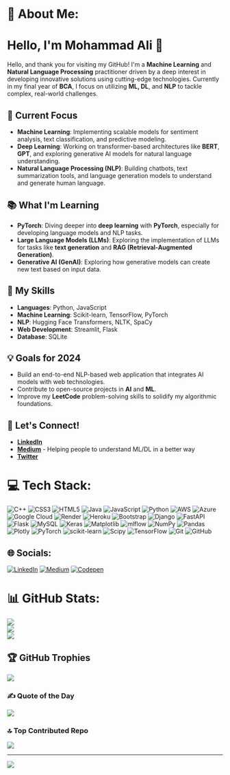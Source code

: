 # 💫 About Me:
# Hello, I'm Mohammad Ali 👋

Hello, and thank you for visiting my GitHub! I'm a **Machine Learning** and **Natural Language Processing** practitioner driven by a deep interest in developing innovative solutions using cutting-edge technologies. Currently in my final year of **BCA**, I focus on utilizing **ML, DL**, and **NLP** to tackle complex, real-world challenges.


## 🔭 Current Focus
- **Machine Learning**: Implementing scalable models for sentiment analysis, text classification, and predictive modeling.
- **Deep Learning**: Working on transformer-based architectures like **BERT**, **GPT**, and exploring generative AI models for natural language understanding.
- **Natural Language Processing (NLP)**: Building chatbots, text summarization tools, and language generation models to understand and generate human language.

## 📚 What I'm Learning
- **PyTorch**: Diving deeper into **deep learning** with **PyTorch**, especially for developing language models and NLP tasks.
- **Large Language Models (LLMs)**: Exploring the implementation of LLMs for tasks like **text generation** and **RAG (Retrieval-Augmented Generation)**.
- **Generative AI (GenAI)**: Exploring how generative models can create new text based on input data.

## 🌱 My Skills
- **Languages**: Python, JavaScript
- **Machine Learning**: Scikit-learn, TensorFlow, PyTorch
- **NLP**: Hugging Face Transformers, NLTK, SpaCy
- **Web Development**: Streamlit, Flask
- **Database**: SQLite

## 💡 Goals for 2024
- Build an end-to-end NLP-based web application that integrates AI models with web technologies.
- Contribute to open-source projects in **AI** and **ML**.
- Improve my **LeetCode** problem-solving skills to solidify my algorithmic foundations.

## 🤝 Let's Connect!
- **[LinkedIn](https://www.linkedin.com/in/mohammadali)**
- **[Medium](https://medium.com/@mohammadali)** - Helping people to understand ML/DL in a better way
- **[Twitter](https://twitter.com/mohammadali)**


# 💻 Tech Stack:
![C++](https://img.shields.io/badge/c++-%2300599C.svg?style=for-the-badge&logo=c%2B%2B&logoColor=white) ![CSS3](https://img.shields.io/badge/css3-%231572B6.svg?style=for-the-badge&logo=css3&logoColor=white) ![HTML5](https://img.shields.io/badge/html5-%23E34F26.svg?style=for-the-badge&logo=html5&logoColor=white) ![Java](https://img.shields.io/badge/java-%23ED8B00.svg?style=for-the-badge&logo=openjdk&logoColor=white) ![JavaScript](https://img.shields.io/badge/javascript-%23323330.svg?style=for-the-badge&logo=javascript&logoColor=%23F7DF1E) ![Python](https://img.shields.io/badge/python-3670A0?style=for-the-badge&logo=python&logoColor=ffdd54) ![AWS](https://img.shields.io/badge/AWS-%23FF9900.svg?style=for-the-badge&logo=amazon-aws&logoColor=white) ![Azure](https://img.shields.io/badge/azure-%230072C6.svg?style=for-the-badge&logo=microsoftazure&logoColor=white) ![Google Cloud](https://img.shields.io/badge/GoogleCloud-%234285F4.svg?style=for-the-badge&logo=google-cloud&logoColor=white) ![Render](https://img.shields.io/badge/Render-%46E3B7.svg?style=for-the-badge&logo=render&logoColor=white) ![Heroku](https://img.shields.io/badge/heroku-%23430098.svg?style=for-the-badge&logo=heroku&logoColor=white) ![Bootstrap](https://img.shields.io/badge/bootstrap-%238511FA.svg?style=for-the-badge&logo=bootstrap&logoColor=white) ![Django](https://img.shields.io/badge/django-%23092E20.svg?style=for-the-badge&logo=django&logoColor=white) ![FastAPI](https://img.shields.io/badge/FastAPI-005571?style=for-the-badge&logo=fastapi) ![Flask](https://img.shields.io/badge/flask-%23000.svg?style=for-the-badge&logo=flask&logoColor=white) ![MySQL](https://img.shields.io/badge/mysql-4479A1.svg?style=for-the-badge&logo=mysql&logoColor=white) ![Keras](https://img.shields.io/badge/Keras-%23D00000.svg?style=for-the-badge&logo=Keras&logoColor=white) ![Matplotlib](https://img.shields.io/badge/Matplotlib-%23ffffff.svg?style=for-the-badge&logo=Matplotlib&logoColor=black) ![mlflow](https://img.shields.io/badge/mlflow-%23d9ead3.svg?style=for-the-badge&logo=numpy&logoColor=blue) ![NumPy](https://img.shields.io/badge/numpy-%23013243.svg?style=for-the-badge&logo=numpy&logoColor=white) ![Pandas](https://img.shields.io/badge/pandas-%23150458.svg?style=for-the-badge&logo=pandas&logoColor=white) ![Plotly](https://img.shields.io/badge/Plotly-%233F4F75.svg?style=for-the-badge&logo=plotly&logoColor=white) ![PyTorch](https://img.shields.io/badge/PyTorch-%23EE4C2C.svg?style=for-the-badge&logo=PyTorch&logoColor=white) ![scikit-learn](https://img.shields.io/badge/scikit--learn-%23F7931E.svg?style=for-the-badge&logo=scikit-learn&logoColor=white) ![Scipy](https://img.shields.io/badge/SciPy-%230C55A5.svg?style=for-the-badge&logo=scipy&logoColor=%white) ![TensorFlow](https://img.shields.io/badge/TensorFlow-%23FF6F00.svg?style=for-the-badge&logo=TensorFlow&logoColor=white) ![Git](https://img.shields.io/badge/git-%23F05033.svg?style=for-the-badge&logo=git&logoColor=white) ![GitHub](https://img.shields.io/badge/github-%23121011.svg?style=for-the-badge&logo=github&logoColor=white)



## 🌐 Socials:
[![LinkedIn](https://img.shields.io/badge/LinkedIn-%230077B5.svg?logo=linkedin&logoColor=white)](https://linkedin.com/in/www.linkedin.com/in/mohdali02) [![Medium](https://img.shields.io/badge/Medium-12100E?logo=medium&logoColor=white)](https://medium.com/@https://mohdali2.medium.com/) [![Codepen](https://img.shields.io/badge/Codepen-000000?style=for-the-badge&logo=codepen&logoColor=white)](https://codepen.io/https://codepen.io/Mohd-Ali2) 
# 📊 GitHub Stats:
![](https://github-readme-stats.vercel.app/api?username=mohd-ali2&theme=dark&hide_border=false&include_all_commits=false&count_private=false)<br/>
![](https://github-readme-streak-stats.herokuapp.com/?user=mohd-ali2&theme=dark&hide_border=false)<br/>
![](https://github-readme-stats.vercel.app/api/top-langs/?username=mohd-ali2&theme=dark&hide_border=false&include_all_commits=false&count_private=false&layout=compact)

## 🏆 GitHub Trophies
![](https://github-profile-trophy.vercel.app/?username=mohd-ali2&theme=radical&no-frame=false&no-bg=true&margin-w=4)

### ✍️ Quote of the Day
![](https://quotes-github-readme.vercel.app/api?type=horizontal&theme=radical)

### 🔝 Top Contributed Repo
![](https://github-contributor-stats.vercel.app/api?username=mohd-ali2&limit=5&theme=dark&combine_all_yearly_contributions=true)

---
[![](https://visitcount.itsvg.in/api?id=mohd-ali2&icon=0&color=0)](https://visitcount.itsvg.in)

<!-- Proudly created with GPRM ( https://gprm.itsvg.in ) -->
<!-- Proudly created with GPRM ( https://gprm.itsvg.in ) -->
